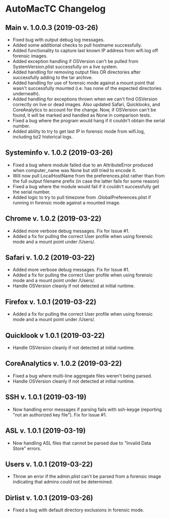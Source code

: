 # AutoMacTC Changelog

## Main v. 1.0.0.3 (2019-03-26)

* Fixed bug with output debug log messages.
* Added some additional checks to pull hostname successfully.
* Added functionality to capture last known IP address from wifi.log off forensic images.
* Added exception handling if OSVersion can't be pulled from SystemVersion.plist successfully on a live system.
* Added handling for removing output files OR directories after successfully adding to the tar archive.
* Added handling for use of forensic mode against a mount point that wasn't successfully mounted (i.e. has none of the expected directories underneath).
* Added handling for exceptions thrown when we can't find OSVersion correctly on live or dead images. Also updated Safari, Quicklooks, and CoreAnalytics to account for the change. Now, if OSVersion can't be found, it will be marked and handled as None in comparison tests.
* Fixed a bug where the program would hang if it couldn't obtain the serial number. 
* Added ability to try to get last IP in forensic mode from wifi.log, including bz2 historical logs.

## Systeminfo v. 1.0.2 (2019-03-26)

* Fixed a bug where module failed due to an AttributeError produced when computer_name was None but still tried to encode it.
* Will now pull LocalHostName from the preferences.plist rather than from the full output filename prefix (in case the latter fails for some reason)
* Fixed a bug where the module would fail if it couldn't successfully get the serial number.
* Added logic to try to pull timezone from .GlobalPreferences.plist if running in forensic mode against a mounted image.

## Chrome v. 1.0.2 (2019-03-22)
* Added more verbose debug messages. Fix for Issue #1.
* Added a fix for pulling the correct User profile when using forensic mode and a mount point under /Users/.

## Safari v. 1.0.2 (2019-03-22)
* Added more verbose debug messages. Fix for Issue #1.
* Added a fix for pulling the correct User profile when using forensic mode and a mount point under /Users/.
* Handle OSVersion cleanly if not detected at initial runtime.

## Firefox v. 1.0.1 (2019-03-22)
* Added a fix for pulling the correct User profile when using forensic mode and a mount point under /Users/.

## Quicklook v 1.0.1 (2019-03-22)
* Handle OSVersion cleanly if not detected at initial runtime.

## CoreAnalytics v. 1.0.2 (2019-03-22)
* Fixed a bug where multi-line aggregate files weren't being parsed.
* Handle OSVersion cleanly if not detected at initial runtime.

## SSH v. 1.0.1 (2019-03-19)
* Now handling error messages if parsing fails with ssh-keyge (reporting "not an authorized key file"). Fix for Issue #1.

## ASL v. 1.0.1 (2019-03-19)
* Now handling ASL files that cannot be parsed due to "Invalid Data Store" errors.

## Users v. 1.0.1 (2019-03-22)
* Throw an error if the admin.plist can't be parsed from a forensic image indicating that admins could not be determined.

## Dirlist v. 1.0.1 (2019-03-26)
* Fixed a bug with default directory exclusions in forensic mode. 
